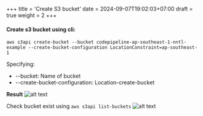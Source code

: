 +++
title = 'Create S3 bucket'
date = 2024-09-07T19:02:03+07:00
draft = true
weight = 2
+++

#### Create s3 bucket using cli:

```aws s3api create-bucket --bucket codepipeline-ap-southeast-1-nntl-example --create-bucket-configuration LocationConstraint=ap-southeast-1```

Specifying:

-   --bucket: Name of bucket
-   --create-bucket-configuration: Location-create-bucket

**Result**
![alt text](image-14.png)

Check bucket exist using `aws s3api list-buckets`
![alt text](image-15.png)